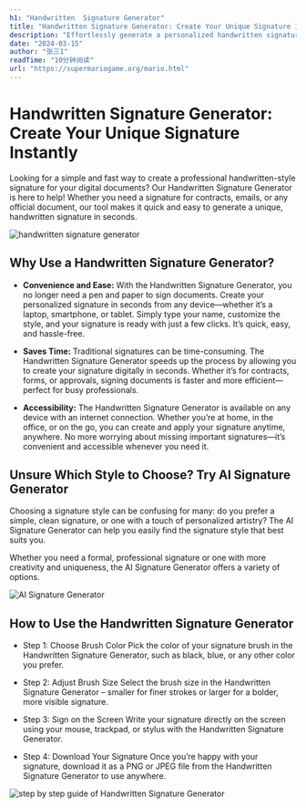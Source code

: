 ```yaml
---
h1: "Handwritten  Signature Generator"
title: "Handwritten Signature Generator: Create Your Unique Signature Instantly"
description: "Effortlessly generate a personalized handwritten signature in seconds with our easy-to-use tool. Perfect for any document or email!"
date: "2024-03-15"
author: "张三1"
readTime: "10分钟阅读"
url: "https://supermariogame.org/mario.html"
---
```


# Handwritten Signature Generator: Create Your Unique Signature Instantly

Looking for a simple and fast way to create a professional handwritten-style signature for your digital documents? Our Handwritten Signature Generator is here to help! Whether you need a signature for contracts, emails, or any official document, our tool makes it quick and easy to generate a unique, handwritten signature in seconds.

![handwritten signature generator](/images/handwritten-signature-generator.webp)

## Why Use a Handwritten Signature Generator?

- **Convenience and Ease:** With the Handwritten Signature Generator, you no longer need a pen and paper to sign documents. Create your personalized signature in seconds from any device—whether it’s a laptop, smartphone, or tablet. Simply type your name, customize the style, and your signature is ready with just a few clicks. It’s quick, easy, and hassle-free.

- **Saves Time:** Traditional signatures can be time-consuming. The Handwritten Signature Generator speeds up the process by allowing you to create your signature digitally in seconds. Whether it’s for contracts, forms, or approvals, signing documents is faster and more efficient—perfect for busy professionals.

- **Accessibility:** The Handwritten Signature Generator is available on any device with an internet connection. Whether you’re at home, in the office, or on the go, you can create and apply your signature anytime, anywhere. No more worrying about missing important signatures—it’s convenient and accessible whenever you need it.

## Unsure Which Style to Choose? Try AI Signature Generator

Choosing a signature style can be confusing for many: do you prefer a simple, clean signature, or one with a touch of personalized artistry? The AI Signature Generator can help you easily find the signature style that best suits you.

Whether you need a formal, professional signature or one with more creativity and uniqueness, the AI Signature Generator offers a variety of options.

![AI Signature Generator](/images/AI-Signature-Generator.webp)

## How to Use the Handwritten Signature Generator

- Step 1: Choose Brush Color
Pick the color of your signature brush in the Handwritten Signature Generator, such as black, blue, or any other color you prefer.

- Step 2: Adjust Brush Size
Select the brush size in the Handwritten Signature Generator – smaller for finer strokes or larger for a bolder, more visible signature.

- Step 3: Sign on the Screen
Write your signature directly on the screen using your mouse, trackpad, or stylus with the Handwritten Signature Generator.

- Step 4: Download Your Signature
Once you’re happy with your signature, download it as a PNG or JPEG file from the Handwritten Signature Generator to use anywhere.

![step by step guide of Handwritten Signature Generator](/images/Step-Handwritten-Signature-Generator.webp)

